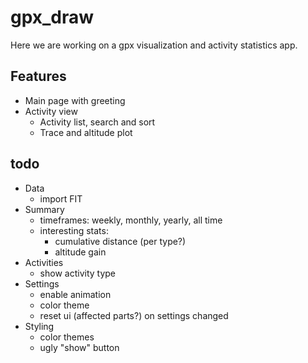 # gpx_draw

Here we are working on a gpx visualization and activity statistics app.

## Features

- Main page with greeting
- Activity view
    - Activity list, search and sort
    - Trace and altitude plot

## todo

- Data
    - import FIT
- Summary
    - timeframes: weekly, monthly, yearly, all time
    - interesting stats:
        - cumulative distance (per type?)
        - altitude gain
- Activities
    - show activity type
- Settings
    - enable animation
    - color theme
    - reset ui (affected parts?) on settings changed
- Styling
    - color themes
    - ugly "show" button
